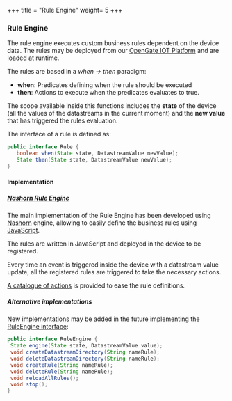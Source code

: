 +++
title = "Rule Engine"
weight= 5
+++

### Rule Engine

The rule engine executes custom business rules dependent on the device data. The rules may be deployed from our
[OpenGate IOT Platform](https://www.amplia-iiot.com/iot-platform/) and are loaded at runtime.

The rules are based in a _when -> then_ paradigm:

* __when__: Predicates defining when the rule should be executed
* __then__: Actions to execute when the predicates evaluates to true.

 The scope available inside this functions includes the __state__ of the device (all the values of the datastreams in
 the current moment) and the __new value__ that has triggered the rules evaluation.

 The interface of a rule is defined as:

 ```java
public interface Rule {
    boolean when(State state, DatastreamValue newValue);
    State then(State state, DatastreamValue newValue);
}
```

#### Implementation

##### [Nashorn Rule Engine](nashorn)

The main implementation of the Rule Engine has been developed using [Nashorn](https://docs.oracle.com/javase/8/docs/technotes/guides/scripting/nashorn/api.html)
engine, allowing to easily define the business rules using [JavaScript](https://en.wikipedia.org/wiki/JavaScript).

The rules are written in JavaScript and deployed in the device to be registered.

Every time an event is triggered inside the device with a datastream value update, all the registered rules are triggered to take the necessary actions.

[A catalogue of actions](utils) is provided to ease the rule definitions.

##### Alternative implementations

New implementations may be added in the future implementing the [RuleEngine interface](https://github.com/amplia-iiot/oda/tree/master/oda-ruleengine/api):

```java
public interface RuleEngine { 
 State engine(State state, DatastreamValue value);
 void createDatastreamDirectory(String nameRule);
 void deleteDatastreamDirectory(String nameRule);
 void createRule(String nameRule);
 void deleteRule(String nameRule);
 void reloadAllRules();
 void stop();
}
```
